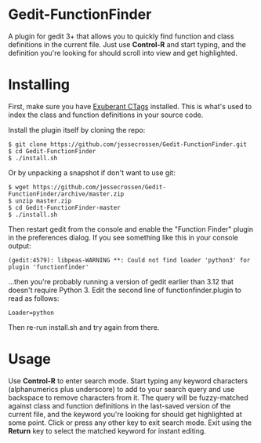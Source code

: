 Gedit-FunctionFinder
================

A plugin for gedit 3+ that allows you to quickly find function and class definitions in the current file. Just use **Control-R** and start typing, and the definition you're looking for should scroll into view and get highlighted.

Installing
==========

First, make sure you have [Exuberant CTags](http://ctags.sourceforge.net/) installed. This is what's used to index the class and function definitions in your source code.

Install the plugin itself by cloning the repo:

    $ git clone https://github.com/jessecrossen/Gedit-FunctionFinder.git
    $ cd Gedit-FunctionFinder
    $ ./install.sh
    
Or by unpacking a snapshot if don't want to use git:

    $ wget https://github.com/jessecrossen/Gedit-FunctionFinder/archive/master.zip
    $ unzip master.zip
    $ cd Gedit-FunctionFinder-master
    $ ./install.sh

Then restart gedit from the console and enable the "Function Finder" plugin in the preferences dialog. If you see something like this in your console output:

    (gedit:4579): libpeas-WARNING **: Could not find loader 'python3' for plugin 'functionfinder'
    
...then you're probably running a version of gedit earlier than 3.12 that doesn't require Python 3.  Edit the second line of functionfinder.plugin to read as follows:

    Loader=python
    
Then re-run install.sh and try again from there.

Usage
=====

Use **Control-R** to enter search mode. Start typing any keyword characters (alphanumerics plus underscore) to add to your search query and use backspace to remove characters from it. The query will be fuzzy-matched against class and function definitions in the last-saved version of the current file, and the keyword you're looking for should get highlighted at some point. Click or press any other key to exit search mode. Exit using the **Return** key to select the matched keyword for instant editing.

